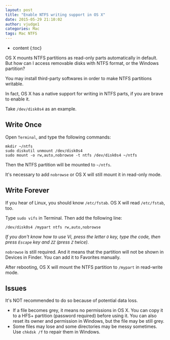 ```yaml
---
layout: post
title: "Enable NTFS writing support in OS X"
date: 2015-05-29 21:10:02
author: vjudge1
categories: Mac
tags: Mac NTFS
---
```

* content
{:toc}

OS X mounts NTFS partitions as read-only parts automatically in default. But how can I access removable disks with NTFS format, or the Windows partition?

You may install third-party softwares in order to make NTFS partitions writable. 

In fact, OS X has a native support for writing in NTFS parts, if you are brave to enable it. 



Take `/dev/disk0s4` as an example.

## Write Once

Open `Terminal`, and type the following commands:

	mkdir ~/ntfs
	sudo diskutil unmount /dev/disk0s4
	sudo mount -o rw,auto,nobrowse -t ntfs /dev/disk0s4 ~/ntfs
	
Then the NTFS partition will be mounted to `~/ntfs`.

It's necessary to add `nobrowse` or OS X will still mount it in read-only mode. 

## Write Forever

If you hear of Linux, you should know `/etc/fstab`. OS X will read `/etc/fstab`, too.

Type `sudo vifs` in Terminal. Then add the following line:

	/dev/disk0s4 /mypart ntfs rw,auto,nobrowse
	
*If you don't know how to use Vi, press the letter `O` key, type the code, then press `Escape` key and `ZZ` (press `Z` twice).*
	
`nobrowse` is still required. And it means that the partition will not be shown in Devices in Finder. You can add it to Favorites manually.

After rebooting, OS X will mount the NTFS partition to `/mypart` in read-write mode.

## Issues

It's NOT recommended to do so because of potential data loss.

* If a file becomes grey, it means no permissions in OS X. You can copy it to a HFS+ partition (password required) before using it. You can also reset its owner and permission in Windows, but the file may be still grey.
* Some files may lose and some directories may be messy sometimes. Use `chkdsk /f` to repair them in Windows.